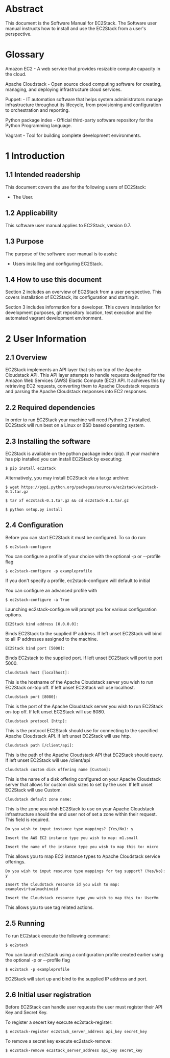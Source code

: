 <!---
# Licensed to the Apache Software Foundation (ASF) under one
# or more contributor license agreements.  See the NOTICE file
# distributed with this work for additional information
# regarding copyright ownership.  The ASF licenses this file
# to you under the Apache License, Version 2.0 (the
# "License"); you may not use this file except in compliance
# with the License.  You may obtain a copy of the License at
#
#   http://www.apache.org/licenses/LICENSE-2.0
#
# Unless required by applicable law or agreed to in writing,
# software distributed under the License is distributed on an
# "AS IS" BASIS, WITHOUT WARRANTIES OR CONDITIONS OF ANY
# KIND, either express or implied.  See the License for the
# specific language governing permissions and limitations
# under the License.
--->
Abstract
========

This document is the Software Manual for EC2Stack. The Software user
manual instructs how to install and use the EC2Stack from a user's perspective.

Glossary
========

Amazon EC2 - A web service that provides resizable compute capacity in
the cloud.

Apache Cloudstack - Open source cloud computing software for creating,
managing, and deploying infrastructure cloud services.

Puppet: - IT automation software that helps system administrators manage
infrastructure throughout its lifecycle, from provisioning and
configuration to orchestration and reporting.

Python package index - Official third-party software repository for the
Python Programming language.

Vagrant - Tool for building complete development environments.

1 Introduction
==============

1.1 Intended readership
------------------------

This document covers the use for the following users of EC2Stack:

- The User.

1.2 Applicability
-----------------

This software user manual applies to EC2Stack, version 0.7.

1.3 Purpose
-----------

The purpose of the software user manual is to assist:

- Users installing and configuring EC2Stack.

1.4 How to use this document
----------------------------

Section 2 includes an overview of EC2Stack from a user perspective. This
covers installation of EC2Stack, its configuration and starting it.

Section 3 includes information for a developer. This covers installation
for development purposes, git repository location, test execution and
the automated vagrant development environment.

2 User Information
==================

2.1 Overview
------------

EC2Stack implements an API layer that sits on top of the Apache
Cloudstack API. This API layer attempts to handle requests designed for
the Amazon Web Services (AWS) Elastic Compute (EC2) API. It achieves
this by retrieving EC2 requests, converting them to Apache Cloudstack
requests and parsing the Apache Cloudstack responses into EC2 responses.

2.2 Required dependencies
-------------------------

In order to run EC2Stack your machine will need Python 2.7 installed.
EC2Stack will run best on a Linux or BSD based operating system.

2.3 Installing the software
---------------------------

EC2Stack is available on the python package index (pip). If your machine
has pip installed you can install EC2Stack by executing:

```
$ pip install ec2stack
```

Alternatively, you may install EC2Stack via a tar.gz archive:
```
$ wget https://pypi.python.org/packages/source/e/ec2stack/ec2stack-0.1.tar.gz
```

```
$ tar xf ec2stack-0.1.tar.gz && cd ec2stack-0.1.tar.gz
```

```
$ python setup.py install
```

2.4 Configuration
-----------------

Before you can start EC2Stack it must be configured. To so do run:

```
$ ec2stack-configure
```

You can configure a profile of your choice with the optional -p or --profile flag

```
$ ec2stack-configure -p exampleprofile
```

If you don't specify a profile, ec2stack-configure will default to initial

You can configure an advanced profile with

```
$ ec2stack-configure -a True
```

Launching ec2stack-configure will prompt you for various configuration options.

```
EC2Stack bind address [0.0.0.0]:
```

Binds EC2Stack to the supplied IP address. If left unset EC2Stack will
bind to all IP addresses assigned to the machine.

```
EC2Stack bind port [5000]:
```

Binds EC2stack to the supplied port. If left unset EC2Stack will port to
port 5000.

```
Cloudstack host [localhost]:
```

This is the hostname of the Apache Cloudstack server you wish to run
EC2Stack on-top off. If left unset EC2Stack will use localhost.

```
Cloudstack port [8080]:
```

This is the port of the Apache Cloudstack server you wish to run
EC2Stack on-top off. If left unset EC2Stack will use 8080.

```
Cloudstack protocol [http]:
```

This is the protocol EC2Stack should use for connecting to the specified
Apache Cloudstack API. If left unset EC2Stack will use http.

```
Cloudstack path [/client/api]:
```

This is the path of the Apache Cloudstack API that EC2Stack should
query. If left unset EC2Stack will use /client/api

```
Cloudstack custom disk offering name [Custom]:
```

This is the name of a disk offering configured on your Apache Cloudstack
server that allows for custom disk sizes to set by the user. If left
unset EC2Stack will use Custom.

```
Cloudstack default zone name:
```

This is the zone you wish EC2Stack to use on your Apache Cloudstack
infrastructure should the end user not of set a zone within their
request. This field is required.

```
Do you wish to input instance type mappings? (Yes/No): y

Insert the AWS EC2 instance type you wish to map: m1.small

Insert the name of the instance type you wish to map this to: micro
```

This allows you to map EC2 instance types to Apache Cloudstack service
offerings.

```
Do you wish to input resource type mappings for tag support? (Yes/No): y

Insert the Cloudstack resource id you wish to map: examplevirtualmachineid

Insert the Cloudstack resource type you wish to map this to: UserVm
```

This allows you to use tag related actions. 

2.5 Running
-----------

To run EC2stack execute the following command:

```
$ ec2stack
```

You can launch ec2stack using a configuration profile created earlier using the optional -p or --profile flag

```
$ ec2stack -p exampleprofile
```

EC2Stack will start up and bind to the supplied IP address and port.

2.6 Initial user registration
-----------------------------

Before EC2Stack can handle user requests the user must register their
API Key and Secret Key.

To register a secert key execute ec2stack-register:

```
$ ec2stack-register ec2stack_server_address api_key secret_key
```

To remove a secret key execute ec2stack-remove:

```
$ ec2stack-remove ec2stack_server_address api_key secret_key
```
